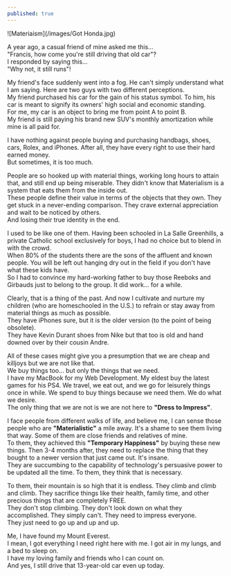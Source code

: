 ```yaml
---
published: true
---
```

![Materiaism](/images/Got Honda.jpg)


A year ago, a casual friend of mine asked me this...   
"Francis, how come you're still driving that old car"?   
I responded by saying this...   
"Why not, it still runs"!

My friend's face suddenly went into a fog. He can't simply understand what I am saying.
Here are two guys with two different perceptions.   
My friend purchased his car for the gain of his status symbol. To him, his car is meant to signify its owners' high social and economic standing.   
For me, my car is an object to bring me from point A to point B.   
My friend is still paying his brand new SUV's monthly amortization while mine is all paid for. 

I have nothing against people buying and purchasing handbags, shoes, cars, Rolex, and iPhones. After all, they have every right to use their hard earned money.   
But sometimes, it is too much. 

People are so hooked up with material things, working long hours to attain that, and still end up being miserable. 
They didn't know that Materialism is a system that eats them from the inside out.   
These people define their value in terms of the objects that they own. They get stuck in a never-ending comparison. They crave external appreciation and wait to be noticed by others.   
And losing their true identity in the end.

I used to be like one of them. Having been schooled in La Salle Greenhills, a private Catholic school exclusively for boys, I had no choice but to blend in with the crowd.   
When 80% of the students there are the sons of the affluent and known people. You will be left out hanging dry out in the field if you don't have what these kids have.   
So I had to convince my hard-working father to buy those Reeboks and Girbauds just to belong to the group. It did work... for a while. 

Clearly, that is a thing of the past. And now I cultivate and nurture my children (who are homeschooled in the U.S.) to refrain or stay away from material things as much as possible.   
They have iPhones sure, but it is the older version (to the point of being obsolete).   
They have Kevin Durant shoes from Nike but that too is old and hand downed over by their cousin Andre. 

All of these cases might give you a presumption that we are cheap and killjoys but we are not like that.   
We buy things too... but only the things that we need.   
I have my MacBook for my Web Development. My eldest buy the latest games for his PS4. We travel, we eat out, and we go for leisurely things once in while. We spend to buy things because we need them. We do what we desire.   
The only thing that we are not is we are not here to **"Dress to Impress"**.

I face people from different walks of life, and believe me, I can sense those people who are **"Materialistic"** a mile away. It's a shame to see them living that way. Some of them are close friends and relatives of mine.   
To them, they achieved this **"Temporary Happiness"** by buying these new things. Then 3-4 months after, they need to replace the thing that they bought to a newer version that just came out. It's insane.   
They are succumbing to the capability of technology's persuasive power to be updated all the time. To them, they think that is necessary. 

To them, their mountain is so high that it is endless. They climb and climb and climb. They sacrifice things like their health, family time, and other precious things that are completely FREE.   
They don't stop climbing. They don't look down on what they accomplished. They simply can't. They need to impress everyone.   
They just need to go up and up and up.

Me, I have found my Mount Everest.   
I mean, I got everything I need right here with me. I got air in my lungs, and a bed to sleep on.   
I have my loving family and friends who I can count on.   
And yes, I still drive that 13-year-old car even up today.
